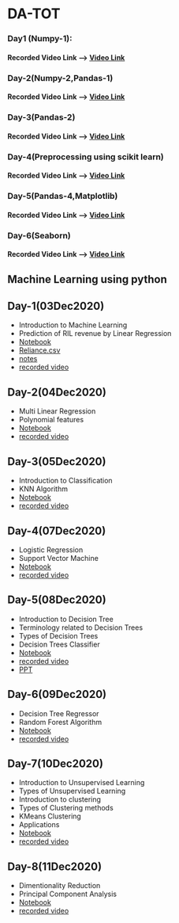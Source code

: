 # DA-TOT

### Day1 (Numpy-1):
#### Recorded Video Link --> [Video Link](https://transcripts.gotomeeting.com/#/s/da5bf9e0aba27cab55a4ee07b0f0c3060ce8594a7be97fd52db325d46260e0da)

### Day-2(Numpy-2,Pandas-1)
#### Recorded Video Link --> [Video Link](https://transcripts.gotomeeting.com/#/s/216a334d73924dcd79bc2d0bac9d5d8bf9e929d0d55ec20a4b9b80175f2791bc)

### Day-3(Pandas-2)
#### Recorded Video Link --> [Video Link](https://transcripts.gotomeeting.com/#/s/0ff9c3dbfa7fa3deaa39222dc4227241340c22e7213a8a778e75380b4d089d6b)

### Day-4(Preprocessing using scikit learn)
#### Recorded Video Link --> [Video Link](https://drive.google.com/file/d/1meoTwA1lVzSHvRPGwCLUOMQP3WTqOrXn/view?usp=sharing)

### Day-5(Pandas-4,Matplotlib)
#### Recorded Video Link --> [Video Link](https://transcripts.gotomeeting.com/#/s/bc89d0026b362710f5a488d1f7c5db4b60bca9674536f3d18a223d58f8732ad9)

### Day-6(Seaborn)
#### Recorded Video Link --> [Video Link](https://transcripts.gotomeeting.com/#/s/1037a02dcd252a6e7994a0d6afb4a864f03bd413e962bab2fc6f895f5dbbad13)

## Machine Learning using python 
## Day-1(03Dec2020)
*	Introduction to Machine Learning 
*	Prediction of RIL revenue by Linear Regression
*	[Notebook](ML_Day1/ml_day1_03Dec2020.ipynb)
*	[Reliance.csv](https://github.com/APSSDC-Data-Analysis/DA-TOT/blob/main/ML_Day1/reliance.csv)
*	[notes](ML_Day1/1_notes.txt)
*	[recorded video](https://transcripts.gotomeeting.com/#/s/b0cb2785081249b53b7e21fc640b047659dd1a99d5f8eb543931dda111be5827)


## Day-2(04Dec2020)
*	Multi Linear Regression
*   Polynomial features 
*	[Notebook](ML_Day2/ml_day2_04Dec2020.ipynb)
*	[recorded video ](https://transcripts.gotomeeting.com/#/s/40da243b47e533b8f36e73ef6316bea748686882c5b6d5267e91e38c716f002d)

## Day-3(05Dec2020)
*	Introduction to Classification
* KNN Algorithm
*	[Notebook](https://github.com/APSSDC-Data-Analysis/DA-TOT/blob/main/ML_Day3/KNN%20.ipynb)
*	[recorded video ](https://transcripts.gotomeeting.com/#/s/bfcb16e32775b2ef472d3b8db2ddbfe15f1b955bfb1d4b4808818570dfe30cb1)


## Day-4(07Dec2020)
*	Logistic Regression
* Support Vector Machine
*	[Notebook](https://github.com/APSSDC-Data-Analysis/DA-TOT/blob/main/ML_Day4/07-12-2020%20Logistic_Regression%2CSVM.ipynb)
*	[recorded video ](https://transcripts.gotomeeting.com/#/s/430205a918f4097da2e66d071f3f549f0946e742ba9eacd4fce18a558c1749ef)

## Day-5(08Dec2020)
*	Introduction to Decision Tree
* Terminology related to Decision Trees
* Types of Decision Trees
* Decision Trees Classifier
*	[Notebook](https://github.com/APSSDC-Data-Analysis/DA-TOT/blob/main/ML_Day5/08-12-2020%20Decision%20Tree.ipynb)
*	[recorded video ](https://transcripts.gotomeeting.com/#/s/1182d748b04fa5923950d7fb235f20c3e34b6b4811cf5947e452f77106ad4223)
* [PPT](https://github.com/APSSDC-Data-Analysis/DA-TOT/blob/main/ML_Day5/Decision%20Tree.pptx)

## Day-6(09Dec2020)
*	Decision Tree Regressor
* Random Forest Algorithm
*	[Notebook](https://github.com/APSSDC-Data-Analysis/DA-TOT/blob/main/ML_Day6/09-12-2020-Decision%20Tree%20Regressor%20%26%20Random%20Forest.ipynb)
*	[recorded video ](https://transcripts.gotomeeting.com/#/s/9280e7c4cc66d80992520ea21adda931c0323a8530cb0c5425974e50e4e05fe9)

## Day-7(10Dec2020)
* Introduction to Unsupervised Learning
* Types of Unsupervised Learning
* Introduction to clustering
* Types of Clustering methods
* KMeans Clustering
* Applications
*	[Notebook](https://github.com/APSSDC-Data-Analysis/DA-TOT/blob/main/ML_Day7/10-12-2020%20KMeans.ipynb)
*	[recorded video ](https://transcripts.gotomeeting.com/#/s/f224763fad4748905323b8a157ccb7c4f2c1f7c133a8b7d25201eac8eb7b9157)


## Day-8(11Dec2020)
* Dimentionality Reduction
* Principal Component Analysis
* [Notebook](https://github.com/APSSDC-Data-Analysis/DA-TOT/blob/main/ML_Day8/Follow_08_Day8_11Dec2020.ipynb)
* [recorded video](https://transcripts.gotomeeting.com/#/s/7bd2c878a985b96ff206908b217063d88cdc1223b3535f2efd31310d414181a4)
